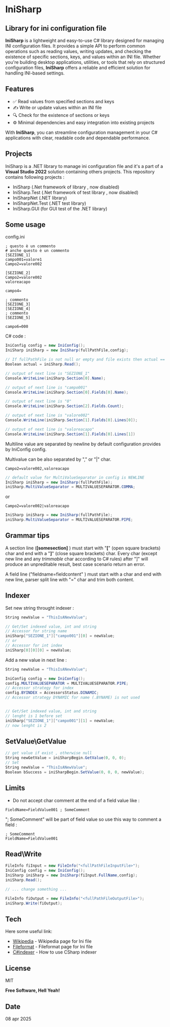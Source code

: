 # IniSharp

## Library for ini configuration file

**IniSharp** is a lightweight and easy-to-use C# library designed for managing INI configuration files. It provides a simple API to perform common operations such as reading values, writing updates, and checking the existence of specific sections, keys, and values within an INI file. 
Whether you're building desktop applications, utilities, or tools that rely on structured configuration files, **IniSharp** offers a reliable and efficient solution for handling INI-based settings.

## Features

- ✅ Read values from specified sections and keys  
- ✍️ Write or update values within an INI file  
- 🔍 Check for the existence of sections or keys  
- ⚙️ Minimal dependencies and easy integration into existing projects  

With **IniSharp**, you can streamline configuration management in your C# applications with clear, readable code and dependable performance.

## Projects

IniSharp is a .NET library to manage ini configuration file and it's a part of a **Visual Studio 2022** solution containing others projects.
This repository contains following projects :
- IniSharp (.Net framework of library , now disabled)
- IniSharp.Test (.Net framework of test library , now disabled)
- IniSharpNet (.NET library)
- IniSharpNet.Test  (.NET test library)
- IniSharp.GUI (for GUI test of the .NET library)
 
## Some usage

config.ini
```dosini
; questo è un commento
# anche questo è un commento
[SEZIONE_1]
campo001=valore1
Campo2=valore002

[SEZIONE_2]
Campo2=valore002
valoreacapo

campo4=

; commento
[SEZIONE_3]
[SEZIONE_4]
; commento
[SEZIONE_5]

campo6=000
```

C# code :

```cs
IniConfig config = new IniConfig();
IniSharp iniSharp = new IniSharp(fullPathFile,config);

// If fullPathFile is not null or empty and file exists then actual == True
Boolean actual = iniSharp.Read();

// output of next line is "SEZIONE_1"
Console.WriteLine(iniSharp.Section[0].Name);

// output of next line is "campo001"
Console.WriteLine(iniSharp.Section[0].Fields[0].Name);

// output of next line is "0"
Console.WriteLine(iniSharp.Section[2].Fields.Count);

// output of next line is "valore002"
Console.WriteLine(iniSharp.Section[1].Fields[0].Lines[0]);

// output of next line is "valoreacapo"
Console.WriteLine(iniSharp.Section[1].Fields[0].Lines[1]) 

```

Multiline value are separated by newline by default configuration provides by IniConfig config.


Multivalue can be also separated by "," or "|" char.


```dosini
Campo2=valore002,valoreacapo
```

```cs
// default value for MultiValueSeparator in config is NEWLINE
IniSharp iniSharp = new IniSharp(fullPathFile);
iniSharp.MultiValueSeparator = MULTIVALUESEPARATOR.COMMA;
```

or 

```dosini
Campo2=valore002|valoreacapo
```

```cs
IniSharp iniSharp = new IniSharp(fullPathFile);
iniSharp.MultiValueSeparator = MULTIVALUESEPARATOR.PIPE;
```

## Grammar tips

A section line (**[somesection]** ) must start with "**[**" (open square brackets) char and end with a "**]**" (close square brackets) char. Every char (except new line and any *trimmable* char according to C# rules) after "\]" will produce an unpreditable result, best case scenario return an error.

A field line ("fieldname=fieldcontent" ) must start with a char and end with new line, parser split line with "=" char and trim both content.



## Indexer 

Set new string throught indexer :
```cs
String newValue = "ThisIsANewValue";

// Get/Set indexed value, int and string
// Accessor for string name
iniSharp["SEZIONE_1"]["campo001"][0] = newValue;
// or
// Accessor for int index
iniSharp[0][0][0] = newValue;

```

Add a new value in next line :

```cs
String newValue = "ThisIsANewValue";

IniConfig config = new IniConfig();
config.MULTIVALUESEPARATOR = MULTIVALUESEPARATOR.PIPE;
// Accessor strategy for index
config.BYINDEX = AccessorsStatus.DINAMIC;
// Accessor strategy DYNAMIC for name (.BYNAME) is not used


// Get/Set indexed value, int and string
// lenght is 1 before set 
iniSharp["SEZIONE_1"]["campo001"][1] = newValue;
// now lenght is 2
```


## SetValue\GetValue
```cs
// get value if exist , otherwise null
String newGetValue = iniSharpBegin.GetValue(0, 0, 0);
// Set
String newValue = "ThisIsANewValue";
Boolean bSuccess = iniSharpBegin.SetValue(0, 0, 0, newValue);
```
## Limits
- Do not accept char comment at the end of a field value like :
```dosini
FieldName=FieldValue001 ; SomeComment
``` 

"; SomeComment" will be part of field value
so use this way to comment a field :

```dosini
; SomeComment
FieldName=FieldValue001 
``` 

## Read\Write
```cs
FileInfo fiInput = new FileInfo("<fullPathFileInputFile>");
IniConfig config = new IniConfig();
IniSharp iniSharp = new IniSharp(fiInput.FullName,config);
iniSharp.Read();

// ... change something ...

FileInfo fiOutput = new FileInfo("<fullPathFileOutputFile>");
iniSharp.Write(fiOutput);
```			

## Tech

Here some useful link:

- [Wikipedia] - Wikipedia page for Ini file
- [Fileformat] - Fileformat page for Ini file
- [C#indexer] - How to use CSharp indexer

## License

MIT

**Free Software, Hell Yeah!**

## Date

08 apr 2025



[//]: # (These are reference links used in the body of this note and get stripped out when the markdown processor does its job. There is no need to format nicely because it shouldn't be seen. Thanks SO - http://stackoverflow.com/questions/4823468/store-comments-in-markdown-syntax)

   [Wikipedia]: <https://en.wikipedia.org/wiki/INI_file>
   [Fileformat]: <https://docs.fileformat.com/system/ini/>
   [C#indexer]: <https://learn.microsoft.com/en-us/dotnet/csharp/programming-guide/indexers/using-indexers>

